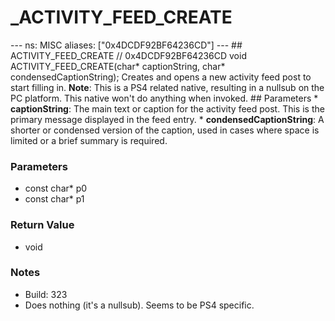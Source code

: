 # _ACTIVITY_FEED_CREATE

--- ns: MISC aliases: ["0x4DCDF92BF64236CD"] --- ## ACTIVITY_FEED_CREATE  // 0x4DCDF92BF64236CD void ACTIVITY_FEED_CREATE(char* captionString, char* condensedCaptionString);  Creates and opens a new activity feed post to start filling in.  **Note**: This is a PS4 related native, resulting in a nullsub on the PC platform. This native won't do anything when invoked.  ## Parameters * **captionString**: The main text or caption for the activity feed post. This is the primary message displayed in the feed entry. * **condensedCaptionString**: A shorter or condensed version of the caption, used in cases where space is limited or a brief summary is required.

### Parameters
* const char* p0
* const char* p1

### Return Value
* void

### Notes
* Build: 323
* Does nothing (it's a nullsub). Seems to be PS4 specific.

